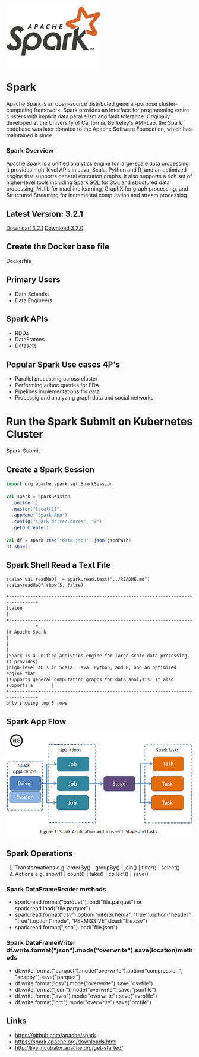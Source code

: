 ![Spark](./spark-logo-hd.png)

# Spark
Apache Spark is an open-source distributed general-purpose cluster-computing framework. Spark provides an interface for programming entire clusters with implicit data parallelism and fault tolerance. Originally developed at the University of California, Berkeley's AMPLab, the Spark codebase was later donated to the Apache Software Foundation, which has maintained it since.


### Spark Overview
Apache Spark is a unified analytics engine for large-scale data processing. It provides high-level APIs in Java, Scala, Python and R, and an optimized engine that supports general execution graphs. It also supports a rich set of higher-level tools including Spark SQL for SQL and structured data processing, MLlib for machine learning, GraphX for graph processing, and Structured Streaming for incremental computation and stream processing.

## Latest Version: 3.2.1 
[Download 3.2.1](https://www.apache.org/dyn/closer.lua/spark/spark-3.2.1/spark-3.2.1-bin-hadoop3.2.tgz)
[Download 3.2.0](https://archive.apache.org/dist/spark/spark-3.2.0/spark-3.2.0-bin-hadoop2.7.tgz)

## Create the Docker base file 
Dockerfile

## Primary Users 
- Data Scientist 
- Data Engineers


## Spark APIs
- RDDs
- DataFrames
- Datasets

## Popular Spark Use cases   4P's
- Parallel processing across cluster
- Performing adhoc queries for EDA
- Pipelines implementations for data 
- Processig and analyzing graph data and social networks 

# Run the Spark Submit on Kubernetes Cluster
Spark-Submit


## Create a Spark Session
```scala
import org.apache.spark.sql.SparkSession

val spark = SparkSession
  .builder()
  .master("local[1]")
  .appName("Spark App")
  .config("spark.driver.cores", "2")
  .getOrCreate()
  
val df = spark.read("data.json").json(jsonPath)
df.show()

```

## Spark Shell Read a Text File 
```
scala> val readMeDf  = spark.read.text("../README.md")
scala>readMeDf.show(5, false)
```
```
+--------------------------------------------------------------------------------+
|value                                                                           |
+--------------------------------------------------------------------------------+
|# Apache Spark                                                                  |
|                                                                                |
|Spark is a unified analytics engine for large-scale data processing. It provides|
|high-level APIs in Scala, Java, Python, and R, and an optimized engine that     |
|supports general computation graphs for data analysis. It also supports a       |
+--------------------------------------------------------------------------------+
only showing top 5 rows
```


## Spark App Flow 
![SparkApp](./SparkApp.png)


## Spark Operations
1) Transformations  e.g. orderBy() | groupBy() | join() | filter() | select() 
2) Actions  e.g. show() | count() | take()  | collect() | save() 


### Spark DataFrameReader methods
- spark.read.format("parquet").load("file.parquet")  or spark.read.load("file.parquet")
- spark.read.format("csv").option("inferSchema", "true").option("header", "true").option("mode", "PERMISSIVE").load("file.csv")
- spark.read.format("json").load("file.json")

### Spark DataFrameWriter df.write.format("json").mode("overwrite").save(location)methods
- df.write.format("parquet").mode("overwrite").option("compression", "snappy").save("parquet")
- df.write.format("csv").mode("overwrite").save("csvfile")
- df.write.format("json").mode("overwrite").save("jsonfile")
- df.write.format("avro").mode("overwrite").save("avrofile")
- df.write.format("orc").mode("overwrite").save("orcfile")

## Links
- https://github.com/apache/spark
- https://spark.apache.org/downloads.html
- http://livy.incubator.apache.org/get-started/
